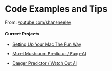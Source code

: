 # Code Examples and Tips

From: [youtube.com/shaneneeley](https://www.youtube.com/playlist?list=PL_87BC5L39GGg6HTaEvI66i62hK96KEIA)

#### Current Projects

- [Setting Up Your Mac The Fun Way](setting-up-new-mac/notes.md)

- [Morel Mushroom Predictor / Fung-AI](morchella-predictor/README.md)

- [Danger Predictor / Watch Out AI](danger-predictor)
